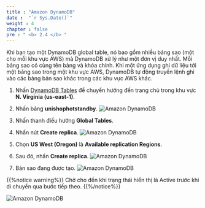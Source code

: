 ```yaml
---
title : "Amazon DynamoDB"
date :  "`r Sys.Date()`" 
weight : 4 
chapter : false
pre : " <b> 2.4 </b> "
---
```


Khi bạn tạo một DynamoDB global table, nó bao gồm nhiều bảng sao (một cho mỗi khu vực AWS) mà DynamoDB xử lý như một đơn vị duy nhất. Mỗi bảng sao có cùng tên bảng và khóa chính. Khi một ứng dụng ghi dữ liệu tới một bảng sao trong một khu vực AWS, DynamoDB tự động truyền lệnh ghi vào các bảng bản sao khác trong các khu vực AWS khác.

1. Nhấn [DynamoDB Tables](https://us-east-1.console.aws.amazon.com/dynamodbv2/home?region=us-east-1#tables) để chuyển hướng đến trang chủ trong khu vực **N. Virginia (us-east-1)**.
2. Nhấn bảng **unishophotstandby**.
![Amazon DynamoDB](/images/2.preparation/2.4.amazondynamodb/2.4.1amazondynamodb.png?width=90pc)

3. Nhấn thanh điều hướng **Global Tables**.
4. Nhấn nút **Create replica**.
![Amazon DynamoDB](/images/2.preparation/2.4.amazondynamodb/2.4.2amazondynamodb.png?width=90pc)

5. Chọn **US West (Oregon)** là **Available replication Regions**.
6. Sau đó, nhấn **Create replica**. 
![Amazon DynamoDB](/images/2.preparation/2.4.amazondynamodb/2.4.3amazondynamodb.png?width=90pc)

7. Bản sao đang được tạo.
![Amazon DynamoDB](/images/2.preparation/2.4.amazondynamodb/2.4.4amazondynamodb.png?width=90pc)

{{%notice warning%}}
Chờ cho đến khi trạng thái hiển thị là Active trước khi di chuyển qua bước tiếp theo.
{{%/notice%}}

![Amazon DynamoDB](/images/2.preparation/2.4.amazondynamodb/2.4.5amazondynamodb.png?width=90pc)